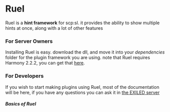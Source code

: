 ﻿---
_layout: landing
---

# RueI
RueI is a **hint framework** for scp:sl. it provides the ability to show multiple hints at once, along with a lot of other features

### For Server Owners
Installing RueI is easy. download the dll, and move it into your *dependencies* folder for the plugin framework you are using. note that RueI requires Harmony 2.2.2, you can get that [here](https://github.com/pardeike/Harmony).

### For Developers
If you wish to start making plugins using RueI, most of the documentation will be here, if you have any questions you can ask it in [the EXILED server](https://discord.gg/4EQCJybWzz)

##### Basics of RueI
